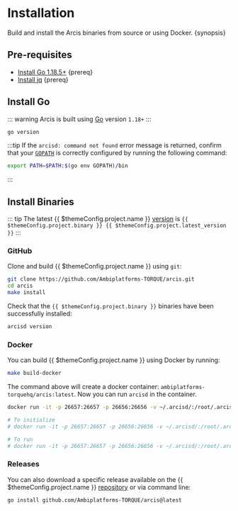 <!--
order: 1
-->

# Installation

Build and install the Arcis binaries from source or using Docker. {synopsis}

## Pre-requisites

- [Install Go 1.18.5+](https://golang.org/dl/) {prereq}
- [Install jq](https://stedolan.github.io/jq/download/) {prereq}

## Install Go

::: warning
Arcis is built using [Go](https://golang.org/dl/) version `1.18+`
:::

```bash
go version
```

:::tip
If the `arcisd: command not found` error message is returned, confirm that your [`GOPATH`](https://golang.org/doc/gopath_code#GOPATH) is correctly configured by running the following command:

```bash
export PATH=$PATH:$(go env GOPATH)/bin
```

:::

## Install Binaries

::: tip
The latest {{ $themeConfig.project.name }} [version](https://github.com/Ambiplatforms-TORQUE/arcis/releases) is `{{ $themeConfig.project.binary }} {{ $themeConfig.project.latest_version }}`
:::

### GitHub

Clone and build {{ $themeConfig.project.name }} using `git`:

```bash
git clone https://github.com/Ambiplatforms-TORQUE/arcis.git
cd arcis
make install
```

Check that the `{{ $themeConfig.project.binary }}` binaries have been successfully installed:

```bash
arcisd version
```

### Docker

You can build {{ $themeConfig.project.name }} using Docker by running:

```bash
make build-docker
```

The command above will create a docker container: `ambiplatforms-torquehq/arcis:latest`. Now you can run `arcisd` in the container.

```bash
docker run -it -p 26657:26657 -p 26656:26656 -v ~/.arcisd/:/root/.arcisd ambiplatforms-torquehq/arcis:latest arcisd version

# To initialize
# docker run -it -p 26657:26657 -p 26656:26656 -v ~/.arcisd/:/root/.arcisd ambiplatforms-torquehq/arcis:latest arcisd init test-chain --chain-id test_9000-2

# To run
# docker run -it -p 26657:26657 -p 26656:26656 -v ~/.arcisd/:/root/.arcisd ambiplatforms-torquehq/arcis:latest arcisd start
```

### Releases

You can also download a specific release available on the {{ $themeConfig.project.name }} [repository](https://github.com/Ambiplatforms-TORQUE/arcis/releases) or via command line:

```bash
go install github.com/Ambiplatforms-TORQUE/arcis@latest
```
